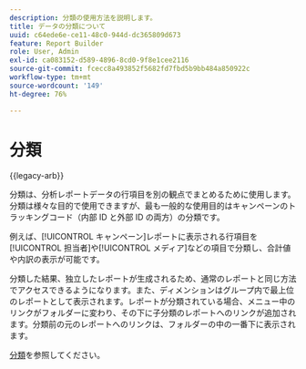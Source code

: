 ```yaml
---
description: 分類の使用方法を説明します。
title: データの分類について
uuid: c64ede6e-ce11-48c0-944d-dc365809d673
feature: Report Builder
role: User, Admin
exl-id: ca083152-d589-4896-8cd0-9f8e1cee2116
source-git-commit: fcecc8a493852f5682fd7fbd5b9bb484a850922c
workflow-type: tm+mt
source-wordcount: '149'
ht-degree: 76%

---
```


# 分類

{{legacy-arb}}

分類は、分析レポートデータの行項目を別の観点でまとめるために使用します。分類は様々な目的で使用できますが、最も一般的な使用目的はキャンペーンのトラッキングコード（内部 ID と外部 ID の両方）の分類です。

例えば、[!UICONTROL キャンペーン]レポートに表示される行項目を[!UICONTROL 担当者]や[!UICONTROL メディア]などの項目で分類し、合計値や内訳の表示が可能です。

分類した結果、独立したレポートが生成されるため、通常のレポートと同じ方法でアクセスできるようになります。また、ディメンションはグループ内で最上位のレポートとして表示されます。レポートが分類されている場合、メニュー中のリンクがフォルダーに変わり、その下に子分類のレポートへのリンクが追加されます。分類前の元のレポートへのリンクは、フォルダーの中の一番下に表示されます。

[分類](/help/components/classifications/c-classifications.md)を参照してください。
